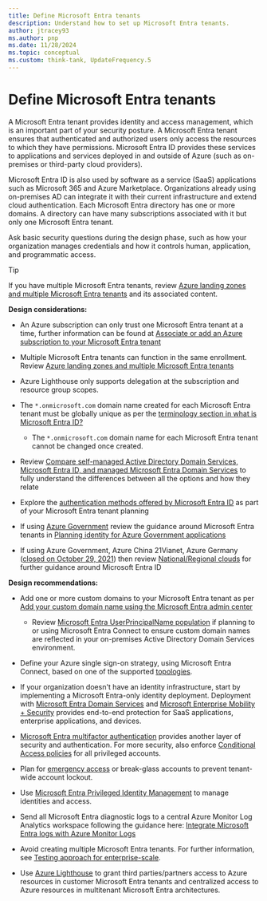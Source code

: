 ```yaml
---
title: Define Microsoft Entra tenants
description: Understand how to set up Microsoft Entra tenants.
author: jtracey93
ms.author: pnp
ms.date: 11/28/2024
ms.topic: conceptual
ms.custom: think-tank, UpdateFrequency.5
---
```


# Define Microsoft Entra tenants

A Microsoft Entra tenant provides identity and access management, which is an important part of your security posture. A Microsoft Entra tenant ensures that authenticated and authorized users only access the resources to which they have permissions. Microsoft Entra ID provides these services to applications and services deployed in and outside of Azure (such as on-premises or third-party cloud providers).

Microsoft Entra ID is also used by software as a service (SaaS) applications such as Microsoft 365 and Azure Marketplace. Organizations already using on-premises AD can integrate it with their current infrastructure and extend cloud authentication. Each Microsoft Entra directory has one or more domains. A directory can have many subscriptions associated with it but only one Microsoft Entra tenant.

Ask basic security questions during the design phase, such as how your organization manages credentials and how it controls human, application, and programmatic access.

>[!TIP]
> If you have multiple Microsoft Entra tenants, review [Azure landing zones and multiple Microsoft Entra tenants](multi-tenant/overview.md) and its associated content.

**Design considerations:**

- An Azure subscription can only trust one Microsoft Entra tenant at a time, further information can be found at [Associate or add an Azure subscription to your Microsoft Entra tenant](/entra/fundamentals/how-subscriptions-associated-directory)

- Multiple Microsoft Entra tenants can function in the same enrollment. Review [Azure landing zones and multiple Microsoft Entra tenants](/azure/cloud-adoption-framework/ready/landing-zone/design-area/multi-tenant/overview)

- Azure Lighthouse only supports delegation at the subscription and resource group scopes.

- The `*.onmicrosoft.com` domain name created for each Microsoft Entra tenant must be globally unique as per the [terminology section in what is Microsoft Entra ID?](/entra/fundamentals/whatis#terminology)
  
  - The `*.onmicrosoft.com` domain name for each Microsoft Entra tenant cannot be changed once created.

- Review [Compare self-managed Active Directory Domain Services, Microsoft Entra ID, and managed Microsoft Entra Domain Services](/entra/identity/domain-services/compare-identity-solutions) to fully understand the differences between all the options and how they relate

- Explore the [authentication methods offered by Microsoft Entra ID](/entra/identity/hybrid/connect/choose-ad-authn) as part of your Microsoft Entra tenant planning

- If using [Azure Government](/azure/azure-government/documentation-government-welcome) review the guidance around Microsoft Entra tenants in [Planning identity for Azure Government applications](/azure/azure-government/documentation-government-plan-identity)

- If using Azure Government, Azure China 21Vianet, Azure Germany ([closed on October 29, 2021](https://www.microsoft.com/cloud-platform/germany-cloud-regions)) then review [National/Regional clouds](/entra/identity-platform/authentication-national-cloud) for further guidance around Microsoft Entra ID

**Design recommendations:**

- Add one or more custom domains to your Microsoft Entra tenant as per [Add your custom domain name using the Microsoft Entra admin center](/entra/fundamentals/add-custom-domain)

  - Review [Microsoft Entra UserPrincipalName population](/entra/identity/hybrid/connect/plan-connect-userprincipalname) if planning to or using Microsoft Entra Connect to ensure custom domain names are reflected in your on-premises Active Directory Domain Services environment.

- Define your Azure single sign-on strategy, using Microsoft Entra Connect, based on one of the supported [topologies](/entra/identity/hybrid/connect/plan-connect-topologies).

- If your organization doesn't have an identity infrastructure, start by implementing a Microsoft Entra-only identity deployment. Deployment with [Microsoft Entra Domain Services](/entra/identity/domain-services/) and [Microsoft Enterprise Mobility + Security](/mem/intune/fundamentals/what-is-intune) provides end-to-end protection for SaaS applications, enterprise applications, and devices.

- [Microsoft Entra multifactor authentication](/entra/identity/authentication/concept-mfa-howitworks) provides another layer of security and authentication. For more security, also enforce [Conditional Access policies](/entra/identity/conditional-access/policy-admin-phish-resistant-mfa) for all privileged accounts.

- Plan for [emergency access](/entra/identity/role-based-access-control/security-emergency-access) or break-glass accounts to prevent tenant-wide account lockout.

- Use [Microsoft Entra Privileged Identity Management](/entra/id-governance/privileged-identity-management/pim-configure) to manage identities and access.

- Send all Microsoft Entra diagnostic logs to a central Azure Monitor Log Analytics workspace following the guidance here: [Integrate Microsoft Entra logs with Azure Monitor Logs](/entra/identity/monitoring-health/howto-integrate-activity-logs-with-azure-monitor-logs)

- Avoid creating multiple Microsoft Entra tenants. For further information, see [Testing approach for enterprise-scale](../../enterprise-scale/testing-approach.md).

- Use [Azure Lighthouse](/azure/lighthouse/overview) to grant third parties/partners access to Azure resources in customer Microsoft Entra tenants and centralized access to Azure resources in multitenant Microsoft Entra architectures.
